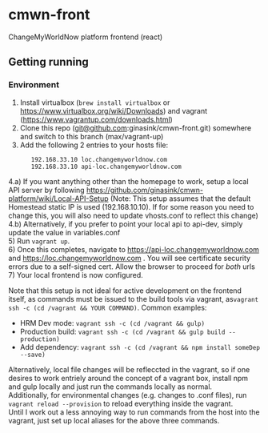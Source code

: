 # cmwn-front
ChangeMyWorldNow platform frontend (react)
## Getting running
### Environment
1) Install virtualbox (`brew install virtualbox` or https://www.virtualbox.org/wiki/Downloads) and vagrant (https://www.vagrantup.com/downloads.html)   
2) Clone this repo (git@github.com:ginasink/cmwn-front.git) somewhere and switch to this branch (max/vagrant-up)   
3) Add the following 2 entries to your hosts file:
   ```
      192.168.33.10 loc.changemyworldnow.com
      192.168.33.10 api-loc.changemyworldnow.com
   ```
4.a) If you want anything other than the homepage to work, setup a local API server by following https://github.com/ginasink/cmwn-platform/wiki/Local-API-Setup (Note: This setup assumes that the default Homestead static IP is used (192.168.10.10). If for some reason you need to change this, you will also need to update vhosts.conf to reflect this change)   
4.b) Alternatively, if you prefer to point your local api to api-dev, simply update the value in variables.conf   
5) Run `vagrant up`.   
6) Once this completes, navigate to https://api-loc.changemyworldnow.com and https://loc.changemyworldnow.com . You will see certificate security errors due to a self-signed cert. Allow the browser to proceed for *both* urls   
7) Your local frontend is now configured.   


 Note that this setup is not ideal for active development on the frontend itself, as commands must be issued to the build tools via vagrant, as`vagrant ssh -c (cd /vagrant && YOUR COMMAND)`. Common examples:   
- HRM Dev mode: `vagrant ssh -c (cd /vagrant && gulp)`
- Production build: `vagrant ssh -c (cd /vagrant && gulp build --production)`
- Add dependency: `vagrant ssh -c (cd /vagrant && npm install someDep --save)`   
   
Alternatively, local file changes will be refleccted in the vagrant, so if one desires to work entriely around the concept of a vagrant box, install npm and gulp locally and just run the commands locally as normal.   
Additionally, for environmental changes (e.g. changes to .conf files), run `vagrant reload --provision` to reload everything inside the vagrant.   
Until I work out a less annoying way to run commands from the host into the vagrant, just set up local aliases for the above three commands.   
